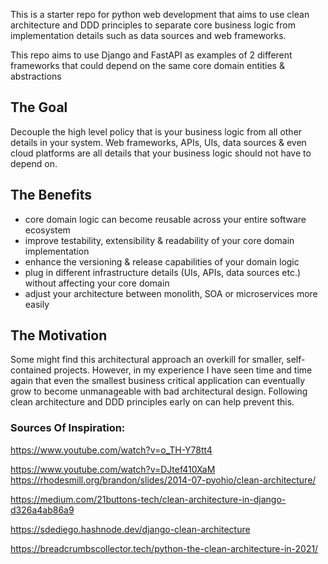 This is a starter repo for python web development that aims to use clean architecture and DDD principles to separate 
core business logic from implementation details such as data sources and web frameworks.

This repo aims to use Django and FastAPI as examples of 2 different frameworks that could depend on the same core domain 
entities & abstractions

## The Goal
Decouple the high level policy that is your business logic from all other details in your system. Web frameworks, APIs, 
UIs, data sources & even cloud platforms are all details that your business logic should not have to depend on.

## The Benefits
- core domain logic can become reusable across your entire software ecosystem
- improve testability, extensibility & readability of your core domain implementation
- enhance the versioning & release capabilities of your domain logic
- plug in different infrastructure details (UIs, APIs, data sources etc.) without affecting your core domain
- adjust your architecture between monolith, SOA or microservices more easily

## The Motivation
Some might find this architectural approach an overkill for smaller, self-contained projects. However, in my experience
I have seen time and time again that even the smallest business critical application can eventually grow to become 
unmanageable with bad architectural design. Following clean architecture and DDD principles early on can help prevent 
this.

### Sources Of Inspiration:

https://www.youtube.com/watch?v=o_TH-Y78tt4

https://www.youtube.com/watch?v=DJtef410XaM
https://rhodesmill.org/brandon/slides/2014-07-pyohio/clean-architecture/

https://medium.com/21buttons-tech/clean-architecture-in-django-d326a4ab86a9

https://sdediego.hashnode.dev/django-clean-architecture

https://breadcrumbscollector.tech/python-the-clean-architecture-in-2021/